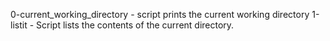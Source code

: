 0-current_working_directory - script prints the current working directory
1-listit - Script lists the contents of the current directory.

